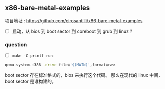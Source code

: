 ## x86-bare-metal-examples
项目地址 : https://github.com/cirosantilli/x86-bare-metal-examples

- [ ] 启动，从 bios 到 boot sector 到 coreboot 到 grub 到 linuz ?

### question
- [ ]  `make -C printf run`
```sh
qemu-system-i386 -drive file='$(MAIN)',format=raw
```
boot sector 存在标准格式的，bios 来执行这个代码。
那么在现代的 linux 中间，boot sector 是谁构建的。


